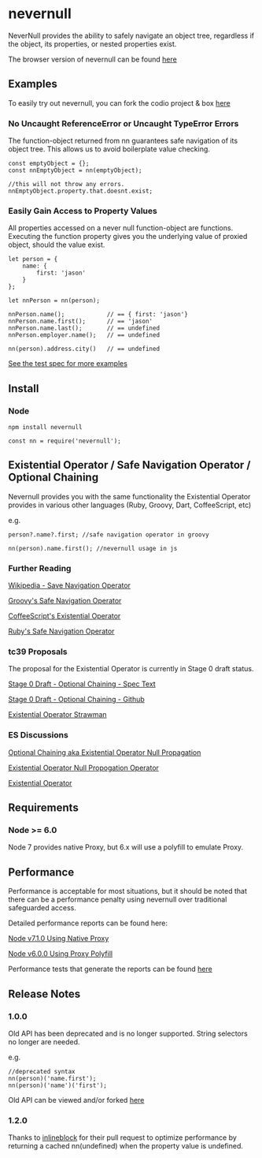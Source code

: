 # nevernull
NeverNull provides the ability to safely navigate an object tree, regardless if the object, its properties, or nested properties exist.

The browser version of nevernull can be found [here](https://github.com/jasonmcaffee/nevernull-browser)

## Examples
To easily try out nevernull, you can fork the codio project & box [here](https://codio.com/jasonmcaffee/nn/tree/README.md)

### No Uncaught ReferenceError or Uncaught TypeError Errors
The function-object returned from nn guarantees safe navigation of its object tree.
This allows us to avoid boilerplate value checking.
```
const emptyObject = {};
const nnEmptyObject = nn(emptyObject);

//this will not throw any errors.
nnEmptyObject.property.that.doesnt.exist;
```

### Easily Gain Access to Property Values
All properties accessed on a never null function-object are functions.
Executing the function property gives you the underlying value of proxied object, should the value exist.
```
let person = {
    name: {
        first: 'jason'
    }
};

let nnPerson = nn(person);

nnPerson.name();            // == { first: 'jason'}
nnPerson.name.first();      // == 'jason'
nnPerson.name.last();       // == undefined
nnPerson.employer.name();   // == undefined

nn(person).address.city()   // == undefined
```

[See the test spec for more examples](https://github.com/jasonmcaffee/nn/blob/master/test/nevernull.spec.js)

## Install
### Node
```
npm install nevernull
```

```
const nn = require('nevernull');
```

## Existential Operator / Safe Navigation Operator / Optional Chaining
Nevernull provides you with the same functionality the Existential Operator provides in various other languages (Ruby, Groovy, Dart, CoffeeScript, etc)

e.g.
```
person?.name?.first; //safe navigation operator in groovy

nn(person).name.first(); //nevernull usage in js
```

### Further Reading
[Wikipedia - Save Navigation Operator](https://en.wikipedia.org/wiki/Safe_navigation_operator)

[Groovy's Safe Navigation Operator](http://docs.groovy-lang.org/latest/html/documentation/index.html#_safe_navigation_operator)

[CoffeeScript's Existential Operator](http://coffeescript.org/#operators)

[Ruby's Safe Navigation Operator](https://github.com/ruby/ruby/blob/v2_3_0/NEWS)

### tc39 Proposals
The proposal for the Existential Operator is currently in Stage 0 draft status.

[Stage 0 Draft - Optional Chaining - Spec Text](https://claudepache.github.io/es-optional-chaining/)

[Stage 0 Draft - Optional Chaining - Github](https://github.com/claudepache/es-optional-chaining)

[Existential Operator Strawman](http://wiki.ecmascript.org/doku.php?id=strawman:existential_operator)

### ES Discussions
[Optional Chaining aka Existential Operator Null Propagation](https://esdiscuss.org/topic/optional-chaining-aka-existential-operator-null-propagation)

[Existential Operator Null Propogation Operator](https://esdiscuss.org/topic/existential-operator-null-propagation-operator)

[Existential Operator](https://esdiscuss.org/topic/the-existential-operator)

## Requirements
### Node >= 6.0 
Node 7 provides native Proxy, but 6.x will use a polyfill to emulate Proxy.

## Performance
Performance is acceptable for most situations, but it should be noted that there can be a performance penalty using nevernull over traditional safeguarded access.

Detailed performance reports can be found here:

[Node v7.1.0 Using Native Proxy](https://github.com/jasonmcaffee/nn/blob/master/perftest-results/Node-v7.1.0.md)

[Node v6.0.0 Using Proxy Polyfill](https://github.com/jasonmcaffee/nn/blob/master/perftest-results/Node-v7.1.0.md)

Performance tests that generate the reports can be found [here](https://github.com/jasonmcaffee/nn/blob/master/test/performance/test.js)

## Release Notes
### 1.0.0
Old API has been deprecated and is no longer supported.  String selectors no longer are needed.

e.g.
```
//deprecated syntax
nn(person)('name.first');
nn(person)('name')('first');
```
Old API can be viewed and/or forked [here](https://github.com/jasonmcaffee/nn/tree/94408b7732ee4b2169198db830dba079423878aa)

### 1.2.0
Thanks to [inlineblock](https://github.com/inlineblock) for their pull request to optimize performance by returning a cached nn(undefined) when the property value is undefined.